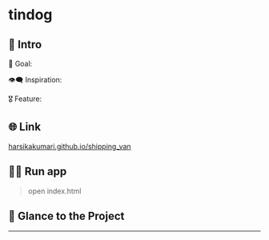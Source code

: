 # tindog

## 📃 Intro

🎯 Goal:

👁‍🗨 Inspiration: 

🎖 Feature: 

## 🌐 Link

<a href="https://harsikakumari.github.io/shipping_van/" target="_blank">harsikakumari.github.io/shipping_van</a>


## 🏃‍♂ Run app
> open index.html


## 👀 Glance to the Project
____
